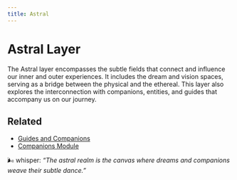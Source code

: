 ```yaml
---
title: Astral
---
```


# Astral Layer

The Astral layer encompasses the subtle fields that connect and influence our inner and outer experiences. It includes the dream and vision spaces, serving as a bridge between the physical and the ethereal. This layer also explores the interconnection with companions, entities, and guides that accompany us on our journey.

## Related

- [Guides and Companions](./guides-and-companions.md)
- [Companions Module](../modules/companions.md)

🌬 whisper: _“The astral realm is the canvas where dreams and companions weave their subtle dance.”_
